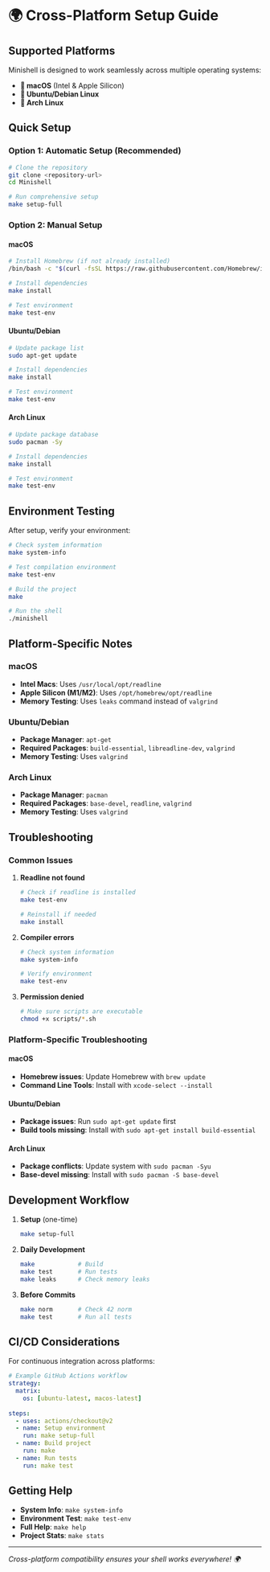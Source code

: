 # 🌍 Cross-Platform Setup Guide

## Supported Platforms

Minishell is designed to work seamlessly across multiple operating systems:

- **🍎 macOS** (Intel & Apple Silicon)
- **🐧 Ubuntu/Debian Linux**
- **🔧 Arch Linux**

## Quick Setup

### Option 1: Automatic Setup (Recommended)

```bash
# Clone the repository
git clone <repository-url>
cd Minishell

# Run comprehensive setup
make setup-full
```

### Option 2: Manual Setup

#### macOS

```bash
# Install Homebrew (if not already installed)
/bin/bash -c "$(curl -fsSL https://raw.githubusercontent.com/Homebrew/install/HEAD/install.sh)"

# Install dependencies
make install

# Test environment
make test-env
```

#### Ubuntu/Debian

```bash
# Update package list
sudo apt-get update

# Install dependencies
make install

# Test environment
make test-env
```

#### Arch Linux

```bash
# Update package database
sudo pacman -Sy

# Install dependencies
make install

# Test environment
make test-env
```

## Environment Testing

After setup, verify your environment:

```bash
# Check system information
make system-info

# Test compilation environment
make test-env

# Build the project
make

# Run the shell
./minishell
```

## Platform-Specific Notes

### macOS

- **Intel Macs**: Uses `/usr/local/opt/readline`
- **Apple Silicon (M1/M2)**: Uses `/opt/homebrew/opt/readline`
- **Memory Testing**: Uses `leaks` command instead of `valgrind`

### Ubuntu/Debian

- **Package Manager**: `apt-get`
- **Required Packages**: `build-essential`, `libreadline-dev`, `valgrind`
- **Memory Testing**: Uses `valgrind`

### Arch Linux

- **Package Manager**: `pacman`
- **Required Packages**: `base-devel`, `readline`, `valgrind`
- **Memory Testing**: Uses `valgrind`

## Troubleshooting

### Common Issues

1. **Readline not found**
   ```bash
   # Check if readline is installed
   make test-env
   
   # Reinstall if needed
   make install
   ```

2. **Compiler errors**
   ```bash
   # Check system information
   make system-info
   
   # Verify environment
   make test-env
   ```

3. **Permission denied**
   ```bash
   # Make sure scripts are executable
   chmod +x scripts/*.sh
   ```

### Platform-Specific Troubleshooting

#### macOS

- **Homebrew issues**: Update Homebrew with `brew update`
- **Command Line Tools**: Install with `xcode-select --install`

#### Ubuntu/Debian

- **Package issues**: Run `sudo apt-get update` first
- **Build tools missing**: Install with `sudo apt-get install build-essential`

#### Arch Linux

- **Package conflicts**: Update system with `sudo pacman -Syu`
- **Base-devel missing**: Install with `sudo pacman -S base-devel`

## Development Workflow

1. **Setup** (one-time)
   ```bash
   make setup-full
   ```

2. **Daily Development**
   ```bash
   make            # Build
   make test       # Run tests
   make leaks      # Check memory leaks
   ```

3. **Before Commits**
   ```bash
   make norm       # Check 42 norm
   make test       # Run all tests
   ```

## CI/CD Considerations

For continuous integration across platforms:

```yaml
# Example GitHub Actions workflow
strategy:
  matrix:
    os: [ubuntu-latest, macos-latest]
    
steps:
  - uses: actions/checkout@v2
  - name: Setup environment
    run: make setup-full
  - name: Build project
    run: make
  - name: Run tests
    run: make test
```

## Getting Help

- **System Info**: `make system-info`
- **Environment Test**: `make test-env`
- **Full Help**: `make help`
- **Project Stats**: `make stats`

---

*Cross-platform compatibility ensures your shell works everywhere! 🌍*
